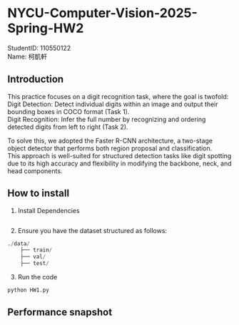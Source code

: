 # NYCU-Computer-Vision-2025-Spring-HW2  
StudentID: 110550122  
Name: 柯凱軒

## Introduction
This practice focuses on a digit recognition task, where the goal is twofold:  
Digit Detection: Detect individual digits within an image and output their bounding boxes in COCO format (Task 1).  
Digit Recognition: Infer the full number by recognizing and ordering detected digits from left to right (Task 2).  
  
To solve this, we adopted the Faster R-CNN architecture, a two-stage object detector that performs both region proposal and classification.  
This approach is well-suited for structured detection tasks like digit spotting due to its high accuracy and flexibility in modifying the backbone, neck, and head components.

## How to install
1. Install Dependencies  
```python

```
2. Ensure you have the dataset structured as follows:
```python
./data/
    ├── train/
    ├── val/
    ├── test/
```
3. Run the code
```python
python HW1.py
```
## Performance snapshot
